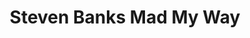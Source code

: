 ---
layout: post
title: Steven Banks Mad My Way
image: /images/portfolio/steven-banks-mad-my-way.jpg
imgurl: http://stevenbanksmadmyway.com/
---